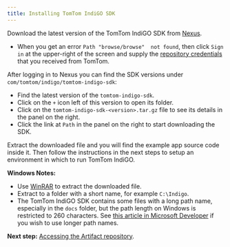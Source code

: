 ```yaml
---
title: Installing TomTom IndiGO SDK
---
```


Download the latest version of the TomTom IndiGO SDK from
[Nexus](https://repo.tomtom.com/#browse/browse:ivi:com%2Ftomtom%2Findigo%2Ftomtom-indigo-sdk).

- When you get an error `Path "browse/browse"  not found`, then click `Sign in` at the upper-right
  of the screen and supply the
  [repository credentials](/indigo/documentation/getting-started/introduction)
  that you received from TomTom.

After logging in to Nexus you can find the SDK versions under `com/tomtom/indigo/tomtom-indigo-sdk`:

- Find the latest version of the `tomtom-indigo-sdk`.
- Click on the `+` icon left of this version to open its folder.
- Click on the `tomtom-indigo-sdk-<version>.tar.gz` file to see its details in the panel on the
  right.
- Click the link at `Path` in the panel on the right to start downloading the SDK.

Extract the downloaded file and you will find the example app source code inside it. Then follow the
instructions in the next steps to setup an environment in which to run TomTom IndiGO.

__Windows Notes:__

- Use [WinRAR](https://www.win-rar.com/predownload.html?&L=0) to extract the downloaded file.
- Extract to a folder with a short name, for example `C:\Indigo`.
- The TomTom IndiGO SDK contains some files with a long path name, especially in the `docs` folder, 
  but the path length on Windows is restricted to 260 characters. See
  [this article in Microsoft Developer](https://docs.microsoft.com/en-us/windows/win32/fileio/maximum-file-path-limitation)
  if you wish to use longer path names.

__Next step:__
[Accessing the Artifact repository](/indigo/documentation/getting-started/accessing-the-artifact-repository).
